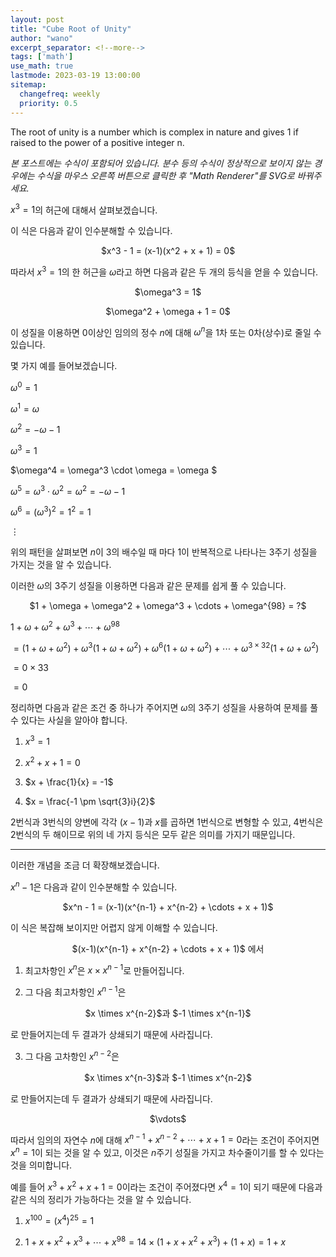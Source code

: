 ```yaml
---
layout: post
title: "Cube Root of Unity"
author: "wano"
excerpt_separator: <!--more-->
tags: ['math']
use_math: true
lastmode: 2023-03-19 13:00:00
sitemap:
  changefreq: weekly
  priority: 0.5
---
```


The root of unity is a number which is complex in nature and gives 1 if raised to the power of a positive integer n.<!--more-->

*본 포스트에는 수식이 포함되어 있습니다. 분수 등의 수식이 정상적으로 보이지 않는 경우에는 수식을 마우스 오른쪽 버튼으로 클릭한 후 "Math Renderer"를 SVG로 바꿔주세요.*

$x^3 = 1$의 허근에 대해서 살펴보겠습니다.

이 식은 다음과 같이 인수분해할 수 있습니다.

<p style="text-align: center;">$x^3 - 1 = (x-1)(x^2 + x + 1) = 0$</p>

따라서 $x^3 = 1$의 한 허근을 $\omega$라고 하면 다음과 같은 두 개의 등식을 얻을 수 있습니다.

<p style="text-align: center;">$\omega^3 = 1$</p>
<p style="text-align: center;">$\omega^2 + \omega + 1 = 0$</p>

이 성질을 이용하면 0이상인 임의의 정수 $n$에 대해 $\omega^n$을 1차 또는 0차(상수)로 줄일 수 있습니다.

몇 가지 예를 들어보겠습니다.

$\omega^0 = 1$

$\omega^1 = \omega$

$\omega^2 = -\omega - 1$

$\omega^3 = 1$

$\omega^4 = \omega^3 \cdot \omega = \omega $

$\omega^5 = \omega^3 \cdot \omega^2 = \omega^2 = -\omega - 1$

$\omega^6 = (\omega^3)^2 = 1^2 = 1$

$\vdots$

위의 패턴을 살펴보면 $n$이 3의 배수일 때 마다 1이 반복적으로 나타나는 3주기 성질을 가지는 것을 알 수 있습니다.

이러한 $\omega$의 3주기 성질을 이용하면 다음과 같은 문제를 쉽게 풀 수 있습니다.

<p style="text-align: center;">$1 + \omega + \omega^2 + \omega^3 + \cdots + \omega^{98} = ?$</p>

$1 + \omega + \omega^2 + \omega^3 + \cdots + \omega^{98}$

$= (1 + \omega + \omega^2) + \omega^3(1 + \omega + \omega^2) + \omega^6(1 + \omega + \omega^2) + \cdots + \omega^{3 \times 32}(1 + \omega + \omega^2)$

$= 0 \times 33$

$= 0$

정리하면 다음과 같은 조건 중 하나가 주어지면 $\omega$의 3주기 성질을 사용하여 문제를 풀 수 있다는 사실을 알아야 합니다.

1) $x^3 = 1$

2) $x^2 + x + 1 = 0$

3) $x + \frac{1}{x} = -1$

4) $x = \frac{-1 \pm \sqrt{3}i}{2}$

2번식과 3번식의 양변에 각각 $(x-1)$과  $x$를 곱하면 1번식으로 변형할 수 있고, 4번식은 2번식의 두 해이므로 위의 네 가지 등식은 모두 같은 의미를 가지기 때문입니다.

---

이러한 개념을 조금 더 확장해보겠습니다.

$x^n - 1$은 다음과 같이 인수분해할 수 있습니다.

<p style="text-align: center;">$x^n - 1 = (x-1)(x^{n-1} + x^{n-2} + \cdots + x + 1)$</p>

이 식은 복잡해 보이지만 어렵지 않게 이해할 수 있습니다.

<p style="text-align: center;">$(x-1)(x^{n-1} + x^{n-2} + \cdots + x + 1)$ 에서</p>

1) 최고차항인 $x^n$은 $x \times x^{n-1}$로 만들어집니다.

2) 그 다음 최고차항인 $x^{n-1}$은
<p style="text-align: center;">$x \times x^{n-2}$과 $-1 \times x^{n-1}$</p>
로 만들어지는데 두 결과가 상쇄되기 때문에 사라집니다.

3) 그 다음 고차항인 $x^{n-2}$은
<p style="text-align: center;">$x \times x^{n-3}$과 $-1 \times x^{n-2}$</p>
로 만들어지는데 두 결과가 상쇄되기 때문에 사라집니다.

<p style="text-align: center;">$\vdots$</p>

따라서 임의의 자연수 $n$에 대해 $x^{n-1} + x^{n-2} + \cdots + x + 1 = 0$라는 조건이 주어지면 $x^n = 1$이 되는 것을 알 수 있고, 이것은 $n$주기 성질을 가지고 차수줄이기를 할 수 있다는 것을 의미합니다.

예를 들어 $x^3 + x^2 + x + 1 = 0$이라는 조건이 주어졌다면 $x^4 = 1$이 되기 때문에 다음과 같은 식의 정리가 가능하다는 것을 알 수 있습니다.

1. $x^{100} = (x^4)^{25} = 1$ 

2. $1 + x + x^2 + x^3 + \cdots + x^{98} = 14 \times (1 + x + x^2 + x^3) + (1 + x) = 1 + x$
